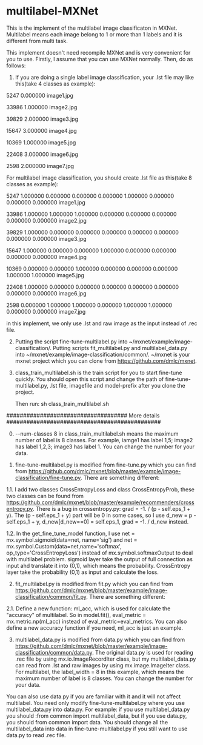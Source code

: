 # multilabel-MXNet
This is the implement of the multilabel image classificaton in MXNet. Multilabel means each image belong to 1 or more than 1 labels and it is different from multi task.

This implement doesn't need recompile MXNet and is very convenient for you to use. Firstly, I assume that you can use MXNet normally. Then, do as follows:

1. If you are doing a single label image classification, your .lst file may like this(take 4 classes as example):

5247	0.000000	image1.jpg

33986	1.000000	image2.jpg

39829	2.000000	image3.jpg

15647	3.000000	image4.jpg

10369	1.000000	image5.jpg

22408	3.000000	image6.jpg

2598	2.000000	image7.jpg

For multilabel image classification, you should create .lst file as this(take 8 classes as example):

5247	1.000000	0.000000	0.000000	0.000000	1.000000	0.000000	0.000000	0.000000	image1.jpg

33986	1.000000	1.000000	1.000000	0.000000	0.000000	0.000000	0.000000	0.000000	image2.jpg

39829	1.000000	0.000000	0.000000	0.000000	0.000000	0.000000	0.000000	0.000000	image3.jpg

15647	1.000000	0.000000	0.000000	1.000000	0.000000	0.000000	0.000000	0.000000	image4.jpg

10369	0.000000	0.000000	1.000000	0.000000	0.000000	0.000000	1.000000	1.000000	image5.jpg

22408	1.000000	0.000000	0.000000	0.000000	0.000000	0.000000	0.000000	0.000000	image6.jpg

2598	0.000000	1.000000	1.000000	0.000000	1.000000	1.000000	0.000000	0.000000	image7.jpg

in this implement, we only use .lst and raw image as the input instead of .rec file.

2. Putting the script fine-tune-multilabel.py into ~/mxnet/example/image-classification/. Putting scripts fit_multilabel.py and multilabel_data.py into ~/mxnet/example/image-classification/common/. ~/mxnet is your mxnet project which you can clone from https://github.com/dmlc/mxnet.

3. class_train_multilabel.sh is the train script for you to start fine-tune quickly. You should open this script and change the path of fine-tune-multilabel.py, .lst file, imagefile and model-prefix after you clone the project.

   Then run: 
   sh class_train_multilabel.sh

#################################### More details ##############################################

0. --num-classes 8 in class_train_multilabel.sh means the maximum number of label is 8 classes. For example, iamge1 has label 1,5; image2 has label 1,2,3; image3 has label 1. You can change the number for your data.

1. fine-tune-multilabel.py is modified from fine-tune.py which you can find from https://github.com/dmlc/mxnet/blob/master/example/image-classification/fine-tune.py. There are something different:

1.1. I add two classes CrossEntropyLoss and class CrossEntropyProb, these two classes can be found from https://github.com/dmlc/mxnet/blob/master/example/recommenders/crossentropy.py. There is a bug in crossentropy.py: grad = -1. / (p - self.eps_1 + y). The (p - self.eps_1 + y) part will be 0 in some cases, so I use d_new = p - self.eps_1 + y, d_new[d_new==0] = self.eps_1,   grad = -1. / d_new instead.

1.2. In the get_fine_tune_model function, I use net = mx.symbol.sigmoid(data=net, name='sig') and net = mx.symbol.Custom(data=net,name='softmax', op_type='CrossEntropyLoss') instead of mx.symbol.softmaxOutput to deal with multilabel problem. sigmoid layer take the output of full connection as input ahd translate it into (0,1), which means the probability. CrossEntropy layer take the probability (0,1) as input and calculate the loss.

2. fit_multilabel.py is modified from fit.py which you can find from https://github.com/dmlc/mxnet/blob/master/example/image-classification/common/fit.py. There are something different:

2.1. Define a new function: ml_acc, which is used for calculate the "accuracy" of multilabel. So in model.fit(), eval_metric = mx.metric.np(ml_acc) instead of eval_metric=eval_metrics. You can also define a new accuracy function if you need, ml_acc is just an example.

3. multilabel_data.py is modified from data.py which you can find from https://github.com/dmlc/mxnet/blob/master/example/image-classification/common/data.py. The original data.py is used for reading .rec file by using mx.io.ImageRecordIter class, but my multilabel_data.py can read from .lst and raw images by using mx.image.ImageIter class. For multilabel, the label_width = 8 in this example, which means the maximum number of label is 8 classes. You can change the number for your data.

You can also use data.py if you are familiar with it and it will not affect multilabel. You need only modify fine-tune-multilabel.py where you use multilabel_data.py into data.py. For example: if you use multilabel_data.py you should :from common import multilabel_data, but if you use data.py, you should from common import data. You should change all the multilabel_data into data in fine-tune-multilabel.py if you still want to use data.py to read .rec file.
